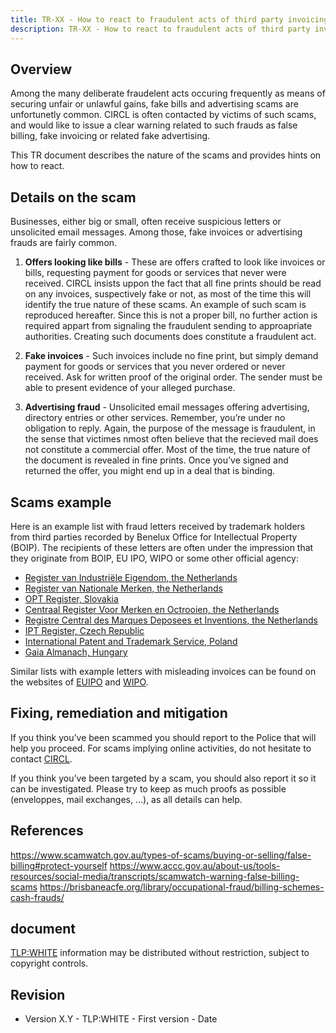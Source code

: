```yaml
---
title: TR-XX - How to react to fraudulent acts of third party invoicing or requesting funds without showing any purchase order
description: TR-XX - How to react to fraudulent acts of third party invoicing or requesting funds without showing any purchase order
---
```


Overview
--------

Among the many deliberate fraudelent acts occuring frequently as means of securing unfair or unlawful gains, fake bills and advertising scams are unfortunetly common. CIRCL is often contacted by victims of such scams, and would like to issue a clear warning related to such frauds as false billing, fake invoicing or related fake advertising.

This TR document describes the nature of the scams and provides hints on how to react.

Details on the scam
----------------------------

Businesses, either big or small, often receive suspicious letters or unsolicited email messages. Among those, fake invoices or advertising frauds are fairly common.

1. **Offers looking like bills** - 
These are offers crafted to look like invoices or bills, requesting payment for goods or services that never were received. CIRCL insists uppon the fact that all fine prints should be read on any invoices, suspectively fake or not, as most of the time this will identify the true nature of these scams. An example of such scam is reproduced hereafter. Since this is not a proper bill, no further action is required appart from signaling the fraudulent sending to approapriate authorities. Creating such documents does constitute a fraudulent act.

2. **Fake invoices** - 
Such invoices include no fine print, but simply demand payment for goods or services that you never ordered or never received. Ask for written proof of the original order. The sender must be able to present evidence of your alleged purchase.

3. **Advertising fraud** - 
Unsolicited email messages offering advertising, directory entries or other services. Remember, you’re under no obligation to reply. Again, the purpose of the message is fraudulent, in the sense that victimes nmost often believe that the recieved mail does not constitute a commercial offer. Most of the time, the true nature of the document is revealed in fine prints. Once you’ve signed and returned the offer, you might end up in a deal that is binding.



Scams example
----------------------------
Here is an example list with fraud letters received by trademark holders from third parties recorded by Benelux Office for Intellectual Property (BOIP). The recipients of these letters are often under the impression that they originate from BOIP, EU IPO, WIPO or some other official agency:

- [Register van Industriële Eigendom, the Netherlands](https://www.boip.int/wps/wcm/connect/www/b324e626-f64f-4f1c-98d3-1e01f01414ab/Reg+IE.pdf?MOD=AJPERES)
- [Register van Nationale Merken, the Netherlands](https://www.boip.int/wps/wcm/connect/www/ce3ea6cd-93cd-41cc-9d7f-d95072948692/Reg+Nat+Merken.pdf?MOD=AJPERES)
- [OPT Register, Slovakia](https://www.boip.int/wps/wcm/connect/www/0d2857f6-f880-4c49-9a6d-2e19fba446a1/OPT+register.pdf?MOD=AJPERES)
- [Centraal Register Voor Merken en Octrooien, the Netherlands](https://www.boip.int/wps/wcm/connect/www/12392c76-a3d7-4f8d-ab82-28a05f232a52/CRMO.pdf?MOD=AJPERES)
- [Registre Central des Marques Deposees et Inventions, the Netherlands](https://www.boip.int/wps/wcm/connect/www/588a8ab3-c037-4b0e-861b-c9bf5db83883/RCdMDeI.pdf?MOD=AJPERES)
- [IPT Register, Czech Republic](https://www.boip.int/wps/wcm/connect/www/39046a65-4fc0-4793-8cf4-785d99f5ab39/IPT+Register.pdf?MOD=AJPERES)
- [International Patent and Trademark Service, Poland](https://www.boip.int/wps/wcm/connect/www/2b940c93-b826-4363-995a-be3327680ac8/IPTS+%281%29.pdf?MOD=AJPERES)
- [Gaia Almanach, Hungary](https://www.boip.int/wps/wcm/connect/www/d90298d3-f08b-4c9f-a92f-2bd2979aa6f2/Gaia+Almanach.pdf?MOD=AJPERES)

Similar lists with example letters with misleading invoices can be found on the websites of [EUIPO](https://euipo.europa.eu/ohimportal/en/misleading-invoices) and [WIPO](http://www.wipo.int/madrid/en/fees/invoices_2015.html). 

Fixing, remediation and mitigation
----------------------------------

If you think you’ve been scammed you should report to the Police that will help you proceed. For scams implying online activities, do not hesitate to contact [CIRCL](mailto:info@circl.lu).

If you think you’ve been targeted by a scam, you should also report it so it can be investigated. Please try to keep as much proofs as possible (enveloppes, mail exchanges, ...), as all details can help.


References
----------
https://www.scamwatch.gov.au/types-of-scams/buying-or-selling/false-billing#protect-yourself
https://www.accc.gov.au/about-us/tools-resources/social-media/transcripts/scamwatch-warning-false-billing-scams
https://brisbaneacfe.org/library/occupational-fraud/billing-schemes-cash-frauds/

document
-------------------------------

[TLP:WHITE](/pub/traffic-light-protocol/) information may be distributed without restriction, subject to copyright controls.


Revision
--------

- Version X.Y - TLP:WHITE - First version - Date

